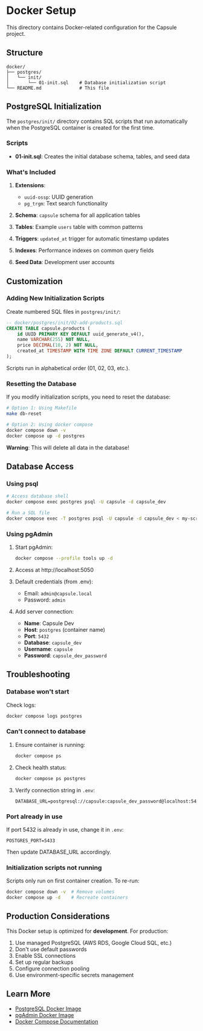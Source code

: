 # Docker Setup

This directory contains Docker-related configuration for the Capsule project.

## Structure

```
docker/
├── postgres/
│   └── init/
│       └── 01-init.sql    # Database initialization script
└── README.md              # This file
```

## PostgreSQL Initialization

The `postgres/init/` directory contains SQL scripts that run automatically when the PostgreSQL container is created for the first time.

### Scripts

- **01-init.sql**: Creates the initial database schema, tables, and seed data

### What's Included

1. **Extensions**:
   - `uuid-ossp`: UUID generation
   - `pg_trgm`: Text search functionality

2. **Schema**: `capsule` schema for all application tables

3. **Tables**: Example `users` table with common patterns

4. **Triggers**: `updated_at` trigger for automatic timestamp updates

5. **Indexes**: Performance indexes on common query fields

6. **Seed Data**: Development user accounts

## Customization

### Adding New Initialization Scripts

Create numbered SQL files in `postgres/init/`:

```sql
-- docker/postgres/init/02-add-products.sql
CREATE TABLE capsule.products (
    id UUID PRIMARY KEY DEFAULT uuid_generate_v4(),
    name VARCHAR(255) NOT NULL,
    price DECIMAL(10, 2) NOT NULL,
    created_at TIMESTAMP WITH TIME ZONE DEFAULT CURRENT_TIMESTAMP
);
```

Scripts run in alphabetical order (01, 02, 03, etc.).

### Resetting the Database

If you modify initialization scripts, you need to reset the database:

```bash
# Option 1: Using Makefile
make db-reset

# Option 2: Using docker compose
docker compose down -v
docker compose up -d postgres
```

**Warning**: This will delete all data in the database!

## Database Access

### Using psql

```bash
# Access database shell
docker compose exec postgres psql -U capsule -d capsule_dev

# Run a SQL file
docker compose exec -T postgres psql -U capsule -d capsule_dev < my-script.sql
```

### Using pgAdmin

1. Start pgAdmin:

   ```bash
   docker compose --profile tools up -d
   ```

2. Access at http://localhost:5050

3. Default credentials (from .env):
   - Email: `admin@capsule.local`
   - Password: `admin`

4. Add server connection:
   - **Name**: Capsule Dev
   - **Host**: `postgres` (container name)
   - **Port**: `5432`
   - **Database**: `capsule_dev`
   - **Username**: `capsule`
   - **Password**: `capsule_dev_password`

## Troubleshooting

### Database won't start

Check logs:

```bash
docker compose logs postgres
```

### Can't connect to database

1. Ensure container is running:

   ```bash
   docker compose ps
   ```

2. Check health status:

   ```bash
   docker compose ps postgres
   ```

3. Verify connection string in `.env`:
   ```
   DATABASE_URL=postgresql://capsule:capsule_dev_password@localhost:5432/capsule_dev
   ```

### Port already in use

If port 5432 is already in use, change it in `.env`:

```
POSTGRES_PORT=5433
```

Then update DATABASE_URL accordingly.

### Initialization scripts not running

Scripts only run on first container creation. To re-run:

```bash
docker compose down -v  # Remove volumes
docker compose up -d    # Recreate containers
```

## Production Considerations

This Docker setup is optimized for **development**. For production:

1. Use managed PostgreSQL (AWS RDS, Google Cloud SQL, etc.)
2. Don't use default passwords
3. Enable SSL connections
4. Set up regular backups
5. Configure connection pooling
6. Use environment-specific secrets management

## Learn More

- [PostgreSQL Docker Image](https://hub.docker.com/_/postgres)
- [pgAdmin Docker Image](https://www.pgadmin.org/docs/pgadmin4/latest/container_deployment.html)
- [Docker Compose Documentation](https://docs.docker.com/compose/)
